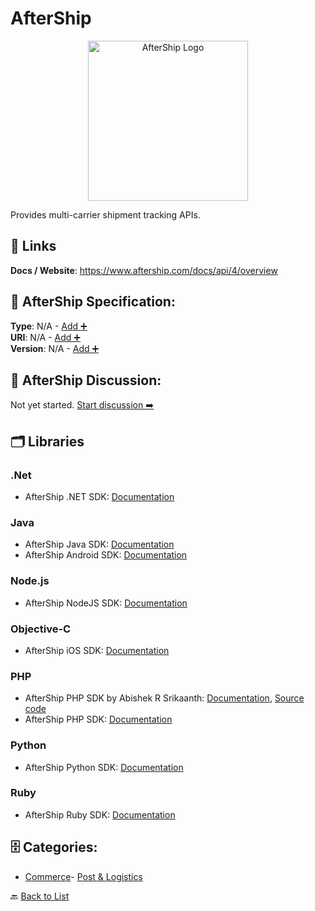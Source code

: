 # AfterShip
<p align="center">
    <img width="256" src="https://raw.githubusercontent.com/apis-list/apis-list/main/apis/aftership/logo_256x256.png" alt="AfterShip Logo"/>
</p>
Provides multi-carrier shipment tracking APIs.

##  🔗 Links
**Docs / Website**: https://www.aftership.com/docs/api/4/overview

## 🧬 AfterShip Specification:
**Type**: N/A - [Add ➕](https://github.com/apis-list/apis-list/edit/main/apis.yaml#L472)  
**URI**: N/A - [Add ➕](https://github.com/apis-list/apis-list/edit/main/apis.yaml#L472)  
**Version**: N/A - [Add ➕](https://github.com/apis-list/apis-list/edit/main/apis.yaml#L472)

## 💬 AfterShip Discussion:
Not yet started. [Start discussion ➡️](https://github.com/apis-list/apis-list/discussions/new)

## 🗂️ Libraries
### .Net
- AfterShip .NET SDK: [Documentation](https://github.com/AfterShip/aftership-net)
### Java
- AfterShip Java SDK: [Documentation](https://github.com/AfterShip/aftership-java)
- AfterShip Android SDK: [Documentation](https://github.com/AfterShip/aftership-android)
### Node.js
- AfterShip NodeJS SDK: [Documentation](https://github.com/AfterShip/aftership-nodejs)
### Objective-C
- AfterShip iOS SDK: [Documentation](https://github.com/AfterShip/aftership-ios)
### PHP
- AfterShip PHP SDK by Abishek R Srikaanth: [Documentation](https://www.aftership.com/), [Source code](https://github.com/abishekrsrikaanth/aftership-php-sdk)
- AfterShip PHP SDK: [Documentation](https://github.com/AfterShip/aftership-php)
### Python
- AfterShip Python SDK: [Documentation](https://github.com/AfterShip/aftership-python)
### Ruby
- AfterShip Ruby SDK: [Documentation](https://github.com/AfterShip/aftership-ruby)


## 🗄️ Categories:
- [Commerce](https://github.com/apis-list/apis-list#commerce-)- [Post & Logistics](https://github.com/apis-list/apis-list#post--logistics-)

🔙  [Back to List](https://github.com/apis-list/apis-list)
